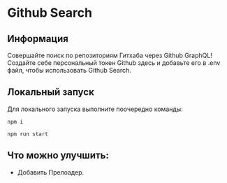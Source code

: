 # Github Search

## Информация

Совершайте поиск по репозиториям Гитхаба через Github GraphQL!
Создайте себе персональный токен Github здесь и добавьте его в .env файл, чтобы использовать Github Search.

## Локальный запуск

Для локального запуска выполните поочередно команды:

```
npm i
```

```
npm run start
```

## Что можно улучшить:

* Добавить Прелоадер.
